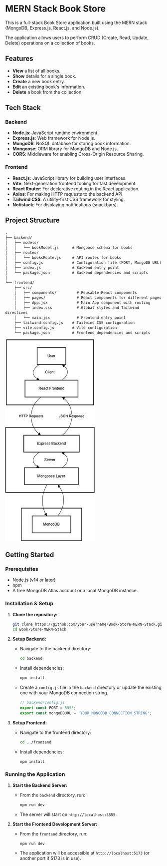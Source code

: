# MERN Stack Book Store

This is a full-stack Book Store application built using the MERN stack (MongoDB, Express.js, React.js, and Node.js).

The application allows users to perform CRUD (Create, Read, Update, Delete) operations on a collection of books.

## Features

- **View** a list of all books.
- **Show** details for a single book.
- **Create** a new book entry.
- **Edit** an existing book's information.
- **Delete** a book from the collection.

## Tech Stack

### Backend
- **Node.js**: JavaScript runtime environment.
- **Express.js**: Web framework for Node.js.
- **MongoDB**: NoSQL database for storing book information.
- **Mongoose**: ORM library for MongoDB and Node.js.
- **CORS**: Middleware for enabling Cross-Origin Resource Sharing.

### Frontend
- **React.js**: JavaScript library for building user interfaces.
- **Vite**: Next-generation frontend tooling for fast development.
- **React Router**: For declarative routing in the React application.
- **Axios**: For making HTTP requests to the backend API.
- **Tailwind CSS**: A utility-first CSS framework for styling.
- **Notistack**: For displaying notifications (snackbars).

## Project Structure

```
.
├── backend/
│   ├── models/
│   │   └── bookModel.js      # Mongoose schema for books
│   ├── routes/
│   │   └── booksRoute.js     # API routes for books
│   ├── config.js             # Configuration file (PORT, MongoDB URL)
│   ├── index.js              # Backend entry point
│   └── package.json          # Backend dependencies and scripts
│
└── frontend/
    ├── src/
    │   ├── components/         # Reusable React components
    │   ├── pages/              # React components for different pages
    │   ├── App.jsx             # Main App component with routing
    │   ├── index.css           # Global styles and Tailwind directives
    │   └── main.jsx            # Frontend entry point
    ├── tailwind.config.js    # Tailwind CSS configuration
    ├── vite.config.js        # Vite configuration
    └── package.json          # Frontend dependencies and scripts
```

![Project Structure](images/project-architecture.png)

## Getting Started

### Prerequisites

- Node.js (v14 or later)
- npm
- A free MongoDB Atlas account or a local MongoDB instance.

### Installation & Setup

1.  **Clone the repository:**
    ```bash
    git clone https://github.com/your-username/Book-Store-MERN-Stack.git
    cd Book-Store-MERN-Stack
    ```

2.  **Setup Backend:**
    - Navigate to the backend directory:
      ```bash
      cd backend
      ```
    - Install dependencies:
      ```bash
      npm install
      ```
    - Create a `config.js` file in the `backend` directory or update the existing one with your MongoDB connection string.
      ```javascript
      // backend/config.js
      export const PORT = 5555;
      export const mongoDBURL = 'YOUR_MONGODB_CONNECTION_STRING';
      ```

3.  **Setup Frontend:**
    - Navigate to the frontend directory:
      ```bash
      cd ../frontend
      ```
    - Install dependencies:
      ```bash
      npm install
      ```

### Running the Application

1.  **Start the Backend Server:**
    - From the `backend` directory, run:
      ```bash
      npm run dev
      ```
    - The server will start on `http://localhost:5555`.

2.  **Start the Frontend Development Server:**
    - From the `frontend` directory, run:
      ```bash
      npm run dev
      ```
    - The application will be accessible at `http://localhost:5173` (or another port if 5173 is in use).
